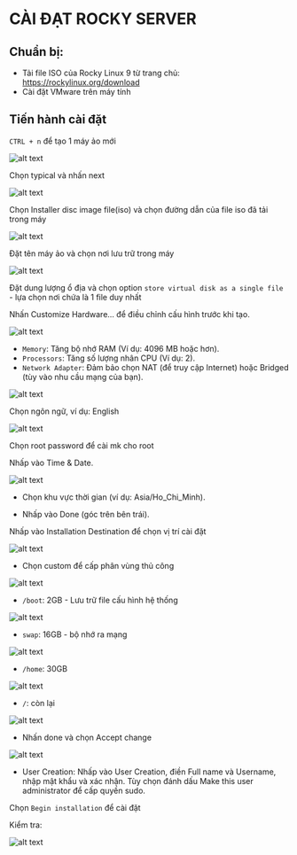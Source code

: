 # CÀI ĐẠT ROCKY SERVER
## Chuẩn bị:
- Tải file ISO của Rocky Linux 9 từ trang chủ: https://rockylinux.org/download
- Cài đặt VMware trên máy tính

## Tiến hành cài đặt
`CTRL + n` để tạo 1 máy ảo mới

![alt text](../images/rocky_01.png)

Chọn typical và nhấn next

![alt text](../images/rocky_02.png)

Chọn Installer disc image file(iso) và chọn đường dẫn của file iso đã tải trong máy

![alt text](../images/rocky_03.png)

Đặt tên máy ảo và chọn nơi lưu trữ trong máy

![alt text](../images/rocky_04.png)

Đặt dung lượng ổ địa và chọn option `store virtual disk as a single file` - lựa chọn nơi chứa là 1 file duy nhất

Nhấn Customize Hardware... để điều chỉnh cấu hình trước khi tạo.

![alt text](../images/rocky_05.png)

- `Memory`: Tăng bộ nhớ RAM (Ví dụ: 4096 MB hoặc hơn).
- `Processors`: Tăng số lượng nhân CPU (Ví dụ: 2).
- `Network Adapter`: Đảm bảo chọn NAT (để truy cập Internet) hoặc Bridged (tùy vào nhu cầu mạng của bạn).

![alt text](../images/rocky_06.png)

Chọn ngôn ngữ, ví dụ: English

![alt text](../images/rocky_07.png)

Chọn root password để cài mk cho root

Nhấp vào Time & Date.

![alt text](../images/rocky_09.png)

- Chọn khu vực thời gian (ví dụ: Asia/Ho_Chi_Minh).

- Nhấp vào Done (góc trên bên trái).

Nhấp vào Installation Destination để chọn vị trí cài đặt

![alt text](../images/rocky_08.png)

- Chọn custom để cấp phân vùng thủ công

![alt text](../images/rocky_10.png)

- `/boot`: 2GB - Lưu trữ file cấu hình hệ thống

![alt text](../images/rocky_11.png)

- `swap`: 16GB - bộ nhớ ra mạng

![alt text](../images/rocky_12.png)

- `/home`: 30GB

![alt text](../images/rocky_13.png)

- `/`: còn lại 

![alt text](../images/rocky_14.png)

- Nhấn done và chọn Accept change

![alt text](../images/rocky_15.png)

- User Creation: Nhấp vào User Creation, điền Full name và Username, nhập mật khẩu và xác nhận. Tùy chọn đánh dấu Make this user administrator để cấp quyền sudo.

Chọn `Begin installation` để cài đặt

Kiểm tra:

![alt text](../images/rocky_16.png)